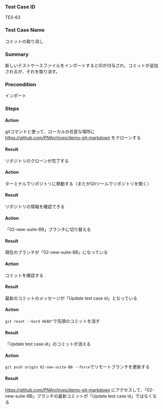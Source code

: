 ### Test Case ID
TES-63

### Test Case Name
コミットの取り消し

### Summary
新しいテストケースファイルをインポートするとIDが付与され、コミットが追加されるが、それを取り消す。

### Precondition
インポート

### Steps

#### Action
gitコマンドと使って、ローカルの任意な場所に https://github.com/PNArchives/demo-git-markdown をクローンする
#### Result
リポジトリのクローンが完了する

#### Action
ターミナルでリポジトリに移動する（またがGitツールでリポジトリを開く）
#### Result
リポジトリの情報を確認できる

#### Action
「02-new-suite-BB」ブランチに切り替える
#### Result
現在のブランチが「02-new-suite-BB」になっている

#### Action
コミットを確認する
#### Result
最新のコミットのメッセージが「Update test case id」となっている

#### Action
`git reset --hard HEAD^`で先頭のコミットを消す
#### Result
「Update test case id」のコミットが消える

#### Action
`git push origin 02-new-suite-BB --force`でリモートブランチを更新する
#### Result
https://github.com/PNArchives/demo-git-markdown にアクセスして、「02-new-suite-BB」ブランチの最新コミットが「Update test case id」ではなくなる
